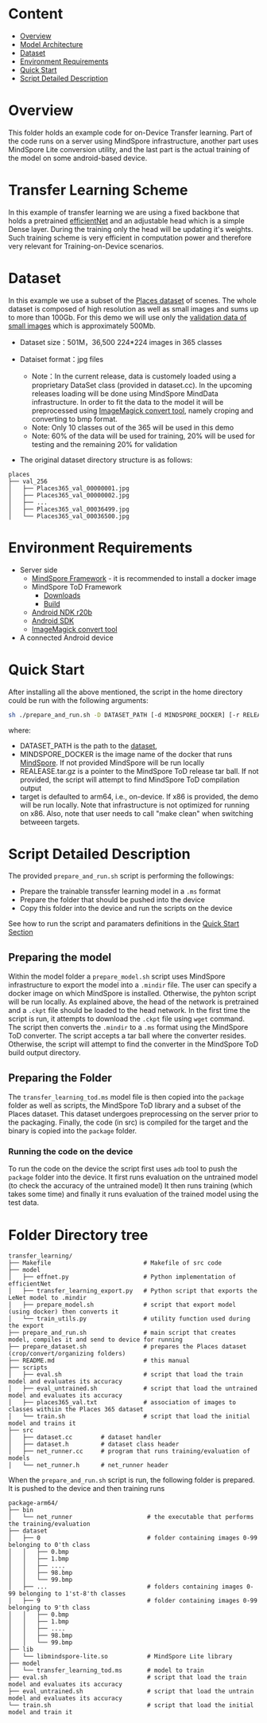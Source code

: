 # Content

<!-- TOC -->

- [Overview](#overview)
- [Model Architecture](#model-architecture)
- [Dataset](#dataset)
- [Environment Requirements](#environment-requirements)
- [Quick Start](#quick-start)
- [Script Detailed Description](#script-detailed-description)

<!-- /TOC -->

# Overview

This folder holds an example code for on-Device Transfer learning. Part of the code runs on a server using MindSpore infrastructure, another part uses MindSpore Lite conversion utility, and the last part is the actual training of the model on some android-based device.

# Transfer Learning Scheme

In this example of transfer learning we are using a fixed backbone that holds a pretrained [efficientNet](https://arxiv.org/abs/1905.11946) and an adjustable head which is a simple Dense layer. During the training only the head will be updating it's weights. Such training scheme is very efficient in computation power and therefore very relevant for Training-on-Device scenarios.

# Dataset

In this example we use a subset of the [Places dataset](http://places2.csail.mit.edu/) of scenes.
The whole dataset is composed of high resolution as well as small images and sums up to more than 100Gb.
For this demo we will use only the [validation data of small images](http://places2.csail.mit.edu/download.html) which is approximately 500Mb.

- Dataset size：501M，36,500 224*224 images in 365 classes
- Dataiset format：jpg files
    - Note：In the current release, data is customely loaded using a proprietary DataSet class (provided in dataset.cc). In the upcoming releases loading will be done using MindSpore MindData infrastructure. In order to fit the data to the model it will be preprocessed using [ImageMagick convert tool](https://imagemagick.org/), namely croping and converting to bmp format.
    - Note: Only 10 classes out of the 365 will be used in this demo
    - Note: 60% of the data will be used for training, 20% will be used for testing and the remaining 20% for validation

- The original dataset directory structure is as follows:

```text
places
├── val_256
│   ├── Places365_val_00000001.jpg
│   ├── Places365_val_00000002.jpg
│   ├── ...
│   ├── Places365_val_00036499.jpg
│   └── Places365_val_00036500.jpg
```

# Environment Requirements

- Server side
    - [MindSpore Framework](https://www.mindspore.cn/install/en) - it is recommended to install a docker image
    - MindSpore ToD Framework
        - [Downloads](https://www.mindspore.cn/tutorial/lite/en/master/use/downloads.html)
        - [Build](https://www.mindspore.cn/tutorial/lite/en/master/use/build.html)
    - [Android NDK r20b](https://dl.google.com/android/repository/android-ndk-r20b-linux-x86_64.zip)
    - [Android SDK](https://developer.android.com/studio?hl=zh-cn#cmdline-tools)
    - [ImageMagick convert tool](https://imagemagick.org/)
- A connected Android device

# Quick Start

After installing all the above mentioned, the script in the home directory could be run with the following arguments:

```bash
sh ./prepare_and_run.sh -D DATASET_PATH [-d MINDSPORE_DOCKER] [-r RELEASE.tar.gz] [-t arm64|x86]
```

where:

- DATASET_PATH is the path to the [dataset](#dataset),
- MINDSPORE_DOCKER is the image name of the docker that runs [MindSpore](#environment-requirements). If not provided MindSpore will be run locally
- REALEASE.tar.gz is a pointer to the MindSpore ToD release tar ball. If not provided, the script will attempt to find MindSpore ToD compilation output
- target is defaulted to arm64, i.e., on-device. If x86 is provided, the demo will be run locally. Note that infrastructure is not optimized for running on x86. Also, note that user needs to call "make clean" when switching betweeen targets.

# Script Detailed Description

The provided `prepare_and_run.sh` script is performing the followings:

- Prepare the trainable transsfer learning model in a `.ms` format
- Prepare the folder that should be pushed into the device
- Copy this folder into the device and run the scripts on the device

See how to run the script and paramaters definitions in the [Quick Start Section](#quick-start)

## Preparing the model

Within the model folder a `prepare_model.sh` script uses MindSpore infrastructure to export the model into a `.mindir` file. The user can specify a docker image on which MindSpore is installed. Otherwise, the pyhton script will be run locally. As explained above, the head of the network is pretrained and a `.ckpt` file should be loaded to the head network. In the first time the script is run, it attempts to download the `.ckpt` file using `wget` command.
The script then converts the `.mindir` to a `.ms` format using the MindSpore ToD converter.
The script accepts a tar ball where the converter resides. Otherwise, the script will attempt to find the converter in the MindSpore ToD build output directory.

## Preparing the Folder

The `transfer_learning_tod.ms` model file is then copied into the `package` folder as well as scripts, the MindSpore ToD library and a subset of the Places dataset. This dataset undergoes preprocessing on the server prior to the packaging.
Finally, the code (in src) is compiled for the target and the binary is copied into the `package` folder.

### Running the code on the device

To run the code on the device the script first uses `adb` tool to push the `package` folder into the device.
It first runs evaluation on the untrained model (to check the accuracy of the untrained model)
It then runs training (which takes some time) and finally it runs evaluation of the trained model using the test data.

# Folder Directory tree

```text
transfer_learning/
├── Makefile                          # Makefile of src code
├── model
│   ├── effnet.py                     # Python implementation of efficientNet
│   ├── transfer_learning_export.py   # Python script that exports the LeNet model to .mindir
│   ├── prepare_model.sh              # script that export model (using docker) then converts it
│   └── train_utils.py                # utility function used during the export
├── prepare_and_run.sh                # main script that creates model, compiles it and send to device for running
├── prepare_dataset.sh                # prepares the Places dataset (crop/convert/organizing folders)
├── README.md                         # this manual
├── scripts
│   ├── eval.sh                       # script that load the train model and evaluates its accuracy
│   ├── eval_untrained.sh             # script that load the untrained model and evaluates its accuracy
│   ├── places365_val.txt             # association of images to classes withiin the Places 365 dataset
│   └── train.sh                      # script that load the initial model and trains it
├── src
│   ├── dataset.cc        # dataset handler
│   ├── dataset.h         # dataset class header
│   ├── net_runner.cc     # program that runs training/evaluation of models
│   └── net_runner.h      # net_runner header
```

When the `prepare_and_run.sh` script is run, the following folder is prepared. It is pushed to the device and then training runs

```text
package-arm64/
├── bin
│   └── net_runner                     # the executable that performs the training/evaluation
├── dataset
│   ├── 0                              # folder containing images 0-99 belonging to 0'th class
│   │   ├── 0.bmp
│   │   ├── 1.bmp
│   │   ├── ....
│   │   ├── 98.bmp
│   │   └── 99.bmp
│   ├── ...                            # folders containing images 0-99 belonging to 1'st-8'th classes
│   ├── 9                              # folder containing images 0-99 belonging to 9'th class
│   │   ├── 0.bmp
│   │   ├── 1.bmp
│   │   ├── ....
│   │   ├── 98.bmp
│   │   └── 99.bmp
├── lib
│   └── libmindspore-lite.so           # MindSpore Lite library
├── model
│   └── transfer_learning_tod.ms       # model to train
├── eval.sh                            # script that load the train model and evaluates its accuracy
├── eval_untrained.sh                  # script that load the untrain model and evaluates its accuracy
└── train.sh                           # script that load the initial model and train it
```
